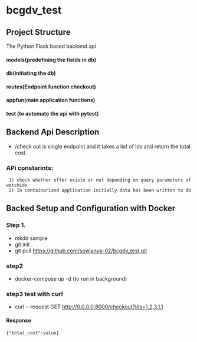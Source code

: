 # bcgdv_test


## Project Structure
The Python Flask based backend api
   #### models(predefining the fields in db)
   #### db(initiating the db)
   #### routes(Endpoint function checkout)
   #### appfun(main application functions)
   #### test (to automate the api with pytest)
     
## Backend Api Description
  * /check out is single endpoint and it takes a list of ids and return the total cost.
  ### APi constarints:
     1) check whether offer exists or not depending on query parameters of watchids
     2) In containarized application initially data has been written to db 

## Backed Setup and Configuration with Docker

### Step 1.
   * mkdir sample
   * git init .
   * git pull  https://github.com/sowjanya-02/bcgdv_test.git
   
### step2
 * docker-compose up -d (to run in background)

### step3 test with curl
   * curl --request GET  http://0.0.0.0:8000/checkout?ids=1,2,3,1,1
   #### Response
    {"total_cost":value}
   

   
   
   
   
   
 





